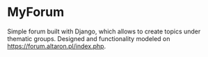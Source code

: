 # MyForum
Simple forum built with Django, which allows to create topics under thematic groups. Designed and functionality  modeled on https://forum.altaron.pl/index.php.
